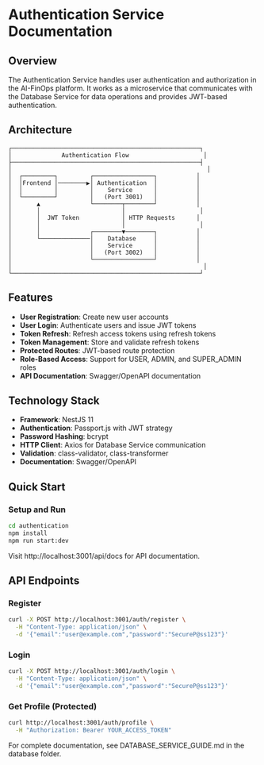 # Authentication Service Documentation

## Overview

The Authentication Service handles user authentication and authorization in the AI-FinOps platform. It works as a microservice that communicates with the Database Service for data operations and provides JWT-based authentication.

## Architecture

```
┌─────────────────────────────────────────────────────┐
│              Authentication Flow                     │
├─────────────────────────────────────────────────────┤
│                                                       │
│  ┌─────────┐         ┌─────────────────┐           │
│  │Frontend │────────▶│ Authentication  │           │
│  │         │         │    Service      │           │
│  └─────────┘         │   (Port 3001)   │           │
│       ▲              └────────┬────────┘           │
│       │                       │                     │
│       │  JWT Token            │ HTTP Requests      │
│       │                       │                     │
│       │              ┌────────▼────────┐           │
│       └──────────────│    Database     │           │
│                      │    Service      │           │
│                      │   (Port 3002)   │           │
│                      └─────────────────┘           │
│                                                      │
└─────────────────────────────────────────────────────┘
```

## Features

- **User Registration**: Create new user accounts
- **User Login**: Authenticate users and issue JWT tokens
- **Token Refresh**: Refresh access tokens using refresh tokens
- **Token Management**: Store and validate refresh tokens
- **Protected Routes**: JWT-based route protection
- **Role-Based Access**: Support for USER, ADMIN, and SUPER_ADMIN roles
- **API Documentation**: Swagger/OpenAPI documentation

## Technology Stack

- **Framework**: NestJS 11
- **Authentication**: Passport.js with JWT strategy
- **Password Hashing**: bcrypt
- **HTTP Client**: Axios for Database Service communication
- **Validation**: class-validator, class-transformer
- **Documentation**: Swagger/OpenAPI

## Quick Start

### Setup and Run

```bash
cd authentication
npm install
npm run start:dev
```

Visit http://localhost:3001/api/docs for API documentation.

## API Endpoints

### Register
```bash
curl -X POST http://localhost:3001/auth/register \
  -H "Content-Type: application/json" \
  -d '{"email":"user@example.com","password":"SecureP@ss123"}'
```

### Login
```bash
curl -X POST http://localhost:3001/auth/login \
  -H "Content-Type: application/json" \
  -d '{"email":"user@example.com","password":"SecureP@ss123"}'
```

### Get Profile (Protected)
```bash
curl http://localhost:3001/auth/profile \
  -H "Authorization: Bearer YOUR_ACCESS_TOKEN"
```

For complete documentation, see DATABASE_SERVICE_GUIDE.md in the database folder.
